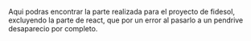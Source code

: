 Aqui podras encontrar la parte realizada para el proyecto de fidesol, excluyendo la parte de react, que por un error al pasarlo a un pendrive desaparecio por completo.
